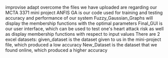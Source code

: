 improvise adapt overcome
the files we have uploaded are regarding our MCTA 3371 mini project
ANFIS GA is our code used for training and testing accuracy and performance of our system
Fuzzy_Gaussian_Graphs will display the membership functions with the optimal parameters
Final_GUI is our user interface, which can be used to test one's heart attack risk as well as display membership functions with respect to input values
There are 2 excel datasets:
given_dataset is the dataset given to us in the mini-project file, which produced a low accuracy
New_Dataset is the dataset that we found online, which produced a higher accuracy
